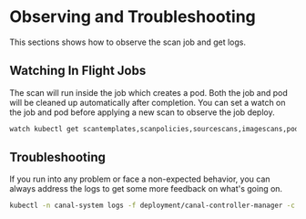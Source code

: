# Observing and Troubleshooting

This sections shows how to observe the scan job and get logs.

## Watching In Flight Jobs
The scan will run inside the job which creates a pod. Both the job and pod will be cleaned up automatically after completion. You can set a watch on the job and pod before applying a new scan to observe the job deploy.
```bash
watch kubectl get scantemplates,scanpolicies,sourcescans,imagescans,pods,jobs
```

## Troubleshooting
If you run into any problem or face a non-expected behavior, you can always address the logs to get some more feedback on what's going on.
```bash
kubectl -n canal-system logs -f deployment/canal-controller-manager -c manager
```
